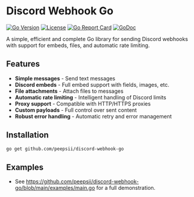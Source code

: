 # Discord Webhook Go

[![Go Version](https://img.shields.io/badge/Go-1.19+-blue.svg)](https://golang.org)
[![License](https://img.shields.io/badge/license-MIT-green.svg)](LICENSE)
[![Go Report Card](https://goreportcard.com/badge/github.com/peepsii/discord-webhook-go)](https://goreportcard.com/report/github.com/peepsii/discord-webhook-go)
[![GoDoc](https://godoc.org/github.com/peespii/discord-webhook-go?status.svg)](https://godoc.org/github.com/peepsii/discord-webhook-go)

A simple, efficient and complete Go library for sending Discord webhooks with support for embeds, files, and automatic rate limiting.

## Features

- **Simple messages** - Send text messages
- **Discord embeds** - Full embed support with fields, images, etc.
- **File attachments** - Attach files to messages
- **Automatic rate limiting** - Intelligent handling of Discord limits
- **Proxy support** - Compatible with HTTP/HTTPS proxies
- **Custom payloads** - Full control over sent content
- **Robust error handling** - Automatic retry and error management

## Installation

```bash
go get github.com/peepsii/discord-webhook-go
```

## Examples
- See https://github.com/peepsii/discord-webhook-go/blob/main/examples/main.go for a full demonstration.